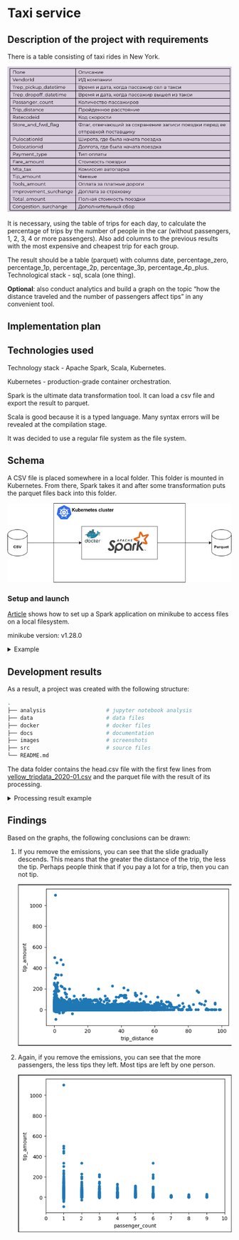 # Taxi service

## Description of the project with requirements
There is a table consisting of taxi rides in New York.

![Table](images/table.png)

It is necessary, using the table of trips for each day, to calculate the percentage of trips by the number of people in the car (without passengers, 1, 2, 3, 4 or more passengers). Also add columns to the previous results with the most expensive and cheapest trip for each group.

The result should be a table (parquet) with columns date, percentage_zero, percentage_1p, percentage_2p, percentage_3p, percentage_4p_plus. Technological stack - sql, scala (one thing).

**Optional**: also conduct analytics and build a graph on the topic “how the distance traveled and the number of passengers affect tips” in any convenient tool.

## Implementation plan

## Technologies used
Technology stack - Apache Spark, Scala, Kubernetes.

Kubernetes - production-grade container orchestration.

Spark is the ultimate data transformation tool. It can load a csv file and export the result to parquet.

Scala is good because it is a typed language. Many syntax errors will be revealed at the compilation stage.

It was decided to use a regular file system as the file system.

## Schema
A CSV file is placed somewhere in a local folder. This folder is mounted in Kubernetes. From there, Spark takes it and after some transformation puts the parquet files back into this folder.

![Diagram](images/diagram.drawio.png)

### Setup and launch

[Article](https://jaceklaskowski.github.io/spark-kubernetes-book/demo/spark-and-local-filesystem-in-minikube/) shows how to set up a Spark application on minikube to access files on a local filesystem.

minikube version: v1.28.0

<details>
  <summary>Example</summary>

```bash
minikube start --driver=kvm2

docker build -f ./docker/Dockerfile -t izair/taxi_service:1.0.5 .
docker push izair/taxi_service:1.0.5

minikube ssh docker pull izair/taxi_service:1.0.5

minikube mount /source_path:/tmp/taxi_service

minikube ssh
ls /tmp/taxi_service
exit

export VOLUME_TYPE=hostPath
export VOLUME_NAME=demo-host-mount
export MOUNT_PATH=/tmp/taxi_service

kubectl proxy

spark-submit \
  --master=k8s://http://127.0.0.1:8001 \
  --deploy-mode cluster \
  --name taxi_service \
  --class org.example.App \
  --conf "spark.kubernetes.container.image=izair/taxi_service:1.0.5" \
  --conf spark.kubernetes.driver.volumes.$VOLUME_TYPE.$VOLUME_NAME.mount.path=$MOUNT_PATH \
  --conf spark.kubernetes.driver.volumes.$VOLUME_TYPE.$VOLUME_NAME.options.path=$MOUNT_PATH \
  --conf spark.kubernetes.executor.volumes.$VOLUME_TYPE.$VOLUME_NAME.mount.path=$MOUNT_PATH \
  --conf spark.kubernetes.executor.volumes.$VOLUME_TYPE.$VOLUME_NAME.options.path=$MOUNT_PATH \
  --conf spark.executor.instances=1 \
  --conf spark.driver.memory=512m \
  --conf spark.executor.memory=512m \
  --conf spark.driver.cores=1 \
  --conf spark.executor.cores=1 \
  --conf spark.kubernetes.namespace=default \
  local:///opt/taxi_service-1.0-jar-with-dependencies.jar

minikube dashboard
```
</details>

## Development results
As a result, a project was created with the following structure:
```bash
.
├── analysis                   # jupyter notebook analysis
├── data                       # data files
├── docker                     # docker files
├── docs                       # documentation
├── images                     # screenshots
├── src                        # source files
└── README.md
```

The data folder contains the head.csv file with the first few lines from [yellow_tripdata_2020-01.csv](https://disk.yandex.ru/d/DKeoopbGH1Ttuw) and the parquet file with the result of its processing.

<details>
  <summary>Processing result example</summary>

![Result1](images/result1.png)![Result2](images/result2.png)

</details>


## Findings
Based on the graphs, the following conclusions can be drawn:
1. If you remove the emissions, you can see that the slide gradually descends. This means that the greater the distance of the trip, the less the tip. Perhaps people think that if you pay a lot for a trip, then you can not tip.

    ![Diagram1](images/trip_distance.png)

2. Again, if you remove the emissions, you can see that the more passengers, the less tips they left. Most tips are left by one person.

    ![Diagram2](images/passenger_count.png)




